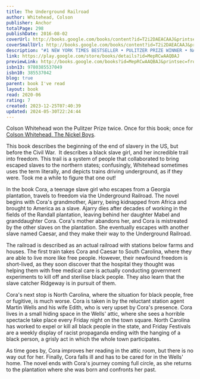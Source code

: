 ```yaml
---  
title: The Underground Railroad  
author: Whitehead, Colson  
publisher: Anchor  
totalPage: 298  
publishDate: 2016-08-02  
coverUrl: http://books.google.com/books/content?id=T2i2DAEACAAJ&printsec=frontcover&img=1&zoom=1&source=gbs_api  
coverSmallUrl: http://books.google.com/books/content?id=T2i2DAEACAAJ&printsec=frontcover&img=1&zoom=5&source=gbs_api  
description: "#1 NEW YORK TIMES BESTSELLER • PULITZER PRIZE WINNER • NATIONAL BOOK AWARD WINNER • &quot;An American masterpiece&quot; (NPR) that chronicles a young slave's adventures as she makes a desperate bid for freedom in the antebellum South. • The basis for the acclaimed original Amazon Prime Video series directed by Barry Jenkins. Cora is a slave on a cotton plantation in Georgia. An outcast even among her fellow Africans, she is on the cusp of womanhood—where greater pain awaits. And so when Caesar, a slave who has recently arrived from Virginia, urges her to join him on the Underground Railroad, she seizes the opportunity and escapes with him. In Colson Whitehead's ingenious conception, the Underground Railroad is no mere metaphor: engineers and conductors operate a secret network of actual tracks and tunnels beneath the Southern soil. Cora embarks on a harrowing flight from one state to the next, encountering, like Gulliver, strange yet familiar iterations of her own world at each stop. As Whitehead brilliantly re-creates the terrors of the antebellum era, he weaves in the saga of our nation, from the brutal abduction of Africans to the unfulfilled promises of the present day. The Underground Railroad is both the gripping tale of one woman's will to escape the horrors of bondage—and a powerful meditation on the history we all share. Look for Colson Whitehead’s new novel, Crook Manifesto, coming soon!"  
link: https://play.google.com/store/books/details?id=MepRCwAAQBAJ  
previewLink: http://books.google.com/books?id=MepRCwAAQBAJ&printsec=frontcover&dq=the+underground+railroad&hl=&as_pt=BOOKS&cd=4&source=gbs_api  
isbn13: 9780385537049  
isbn10: 385537042  
blog: true  
parent: book I've read  
layout: book  
read: 2020-06  
rating: 7  
created: 2023-12-25T07:40:39  
updated: 2024-05-30T22:24:44  
---  
```

  
Colson Whitehead won the Pulitzer Prize twice. Once for this book; once for [Colson Whitehead, The Nickel Boys](./Colson%20Whitehead,%20The%20Nickel%20Boys.md).  
  
This book describes the beginning of the end of slavery in the US, but before the Civil War.  It describes a black slave girl, and her incredible trail into freedom.  This trail is a system of people that collaborated to bring escaped slaves to the northern states; confusingly, Whitehead sometimes uses the term literally, and depicts trains driving underground, as if they were.  Took me a while to figure that one out!  
  
In the book Cora, a teenage slave girl who escapes from a Georgia plantation, travels to freedom via the Underground Railroad. The novel begins with Cora's grandmother, Ajarry, being kidnapped from Africa and brought to America as a slave. Ajarry dies after decades of working in the fields of the Randall plantation, leaving behind her daughter Mabel and granddaughter Cora. Cora's mother abandons her, and Cora is mistreated by the other slaves on the plantation. She eventually escapes with another slave named Caesar, and they make their way to the Underground Railroad.  
  
The railroad is described as an actual railroad with stations below farms and houses. The first train takes Cora and Caesar to South Carolina, where they are able to live more like free people. However, their newfound freedom is short-lived, as they soon discover that the hospital they thought was helping them with free medical care is actually conducting government experiments to kill off and sterilise black people. They also learn that the slave catcher Ridgeway is in pursuit of them.  
  
Cora's next stop is North Carolina, where the situation for black people, free or fugitive, is much worse. Cora is taken in by the reluctant station agent Martin Wells and his wife Edith, who is very upset by Cora's presence. Cora lives in a small hiding space in the Wells' attic, where she sees a horrible spectacle take place every Friday night on the town square. North Carolina has worked to expel or kill all black people in the state, and Friday Festivals are a weekly display of racist propaganda ending with the hanging of a black person, a grisly act in which the whole town participates.  
  
As time goes by, Cora improves her reading in the attic room, but there is no way out for her. Finally, Cora falls ill and has to be cared for in the Wells' home. The novel ends with Cora's journey coming full circle, as she returns to the plantation where she was born and confronts her past.